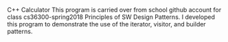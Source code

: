 C++ Calculator
This program is carried over from school github account for class cs36300-spring2018 Principles of SW Design Patterns.
I developed this program to demonstrate the use of the iterator, visitor, and builder patterns. 
